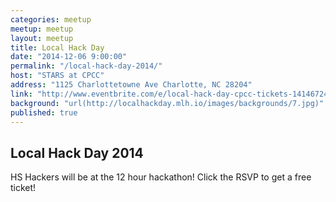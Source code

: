 ```yaml
---
categories: meetup
meetup: meetup
layout: meetup
title: Local Hack Day
date: "2014-12-06 9:00:00"
permalink: "/local-hack-day-2014/"
host: "STARS at CPCC"
address: "1125 Charlottetowne Ave Charlotte, NC 28204"
link: "http://www.eventbrite.com/e/local-hack-day-cpcc-tickets-14146724233?aff=eorg"
background: "url(http://localhackday.mlh.io/images/backgrounds/7.jpg)"
published: true
---
```


## Local Hack Day 2014
HS Hackers will be at the 12 hour hackathon!
Click the RSVP to get a free ticket!
